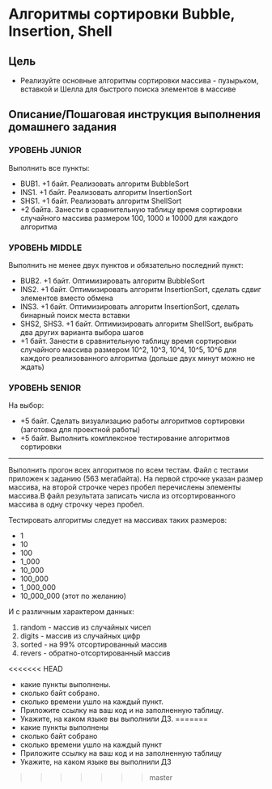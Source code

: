 # Алгоритмы сортировки Bubble, Insertion, Shell

## Цель

- Реализуйте основные алгоритмы сортировки массива - пузырьком, вставкой и Шелла
  для быстрого поиска элементов в массиве

## Описание/Пошаговая инструкция выполнения домашнего задания

### УРОВЕНЬ JUNIOR

Выполнить все пункты:

- BUB1. +1 байт. Реализовать алгоритм BubbleSort
- INS1. +1 байт. Реализовать алгоритм InsertionSort
- SHS1. +1 байт. Реализовать алгоритм ShellSort
- +2 байта. Занести в сравнительную таблицу время сортировки случайного массива
  размером 100, 1000 и 10000 для каждого алгоритма

### УРОВЕНЬ MIDDLE

Выполнить не менее двух пунктов и обязательно последний пункт:

- BUB2. +1 байт. Оптимизировать алгоритм BubbleSort
- INS2. +1 байт. Оптимизировать алгоритм InsertionSort, сделать сдвиг элементов
  вместо обмена
- INS3. +1 байт. Оптимизировать алгоритм InsertionSort, сделать бинарный поиск
  места вставки
- SHS2, SHS3. +1 байт. Оптимизировать алгоритм ShellSort, выбрать два других
  варианта выбора шагов
- +1 байт. Занести в сравнительную таблицу время сортировки случайного массива
  размером 10^2, 10^3, 10^4, 10^5, 10^6 для каждого реализованного алгоритма
  (дольше двух минут можно не ждать)

### УРОВЕНЬ SENIOR

На выбор:

- +5 байт. Сделать визуализацию работы алгоритмов сортировки
  (заготовка для проектной работы)
- +5 байт. Выполнить комплексное тестирование алгоритмов сортировки

---

Выполнить прогон всех алгоритмов по всем тестам. Файл с тестами приложен к
заданию (563 мегабайта). На первой строчке указан размер массива, на второй
строчке через пробел перечислены элементы массива.В файл результата записать
числа из отсортированного массива в одну строчку через пробел.

Тестировать алгоритмы следует на массивах таких размеров:

- 1
- 10
- 100
- 1_000
- 10_000
- 100_000
- 1_000_000
- 10_000_000 (этот по желанию)

И с различным характером данных:

1. random - массив из случайных чисел
2. digits - массив из случайных цифр
3. sorted - на 99% отсортированный массив
4. revers - обратно-отсортированный массив

<<<<<<< HEAD
- какие пункты выполнены.
- сколько байт собрано.
- сколько времени ушло на каждый пункт.
- Приложите ссылку на ваш код и на заполненную таблицу.
- Укажите, на каком языке вы выполнили ДЗ.
=======
- какие пункты выполнены
- сколько байт собрано
- сколько времени ушло на каждый пункт
- Приложите ссылку на ваш код и на заполненную таблицу
- Укажите, на каком языке вы выполнили ДЗ
>>>>>>> master
